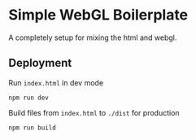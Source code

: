 # Simple WebGL Boilerplate

A completely setup for mixing the html and webgl.

## Deployment

Run `index.html` in dev mode

```shell
npm run dev
```

Build files from `index.html` to `./dist` for production

```shell
npm run build
```
